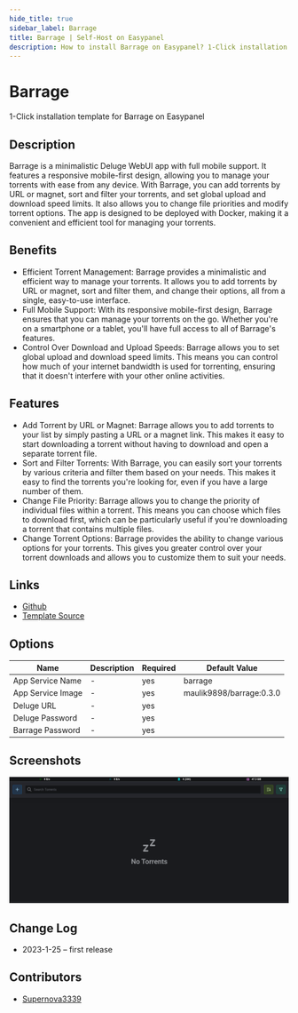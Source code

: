 ```yaml
---
hide_title: true
sidebar_label: Barrage
title: Barrage | Self-Host on Easypanel
description: How to install Barrage on Easypanel? 1-Click installation template for Barrage on Easypanel
---
```


<!-- generated -->

# Barrage

1-Click installation template for Barrage on Easypanel

## Description

Barrage is a minimalistic Deluge WebUI app with full mobile support. It features a responsive mobile-first design, allowing you to manage your torrents with ease from any device. With Barrage, you can add torrents by URL or magnet, sort and filter your torrents, and set global upload and download speed limits. It also allows you to change file priorities and modify torrent options. The app is designed to be deployed with Docker, making it a convenient and efficient tool for managing your torrents.

## Benefits

- Efficient Torrent Management: Barrage provides a minimalistic and efficient way to manage your torrents. It allows you to add torrents by URL or magnet, sort and filter them, and change their options, all from a single, easy-to-use interface.
- Full Mobile Support: With its responsive mobile-first design, Barrage ensures that you can manage your torrents on the go. Whether you're on a smartphone or a tablet, you'll have full access to all of Barrage's features.
- Control Over Download and Upload Speeds: Barrage allows you to set global upload and download speed limits. This means you can control how much of your internet bandwidth is used for torrenting, ensuring that it doesn't interfere with your other online activities.

## Features

- Add Torrent by URL or Magnet: Barrage allows you to add torrents to your list by simply pasting a URL or a magnet link. This makes it easy to start downloading a torrent without having to download and open a separate torrent file.
- Sort and Filter Torrents: With Barrage, you can easily sort your torrents by various criteria and filter them based on your needs. This makes it easy to find the torrents you're looking for, even if you have a large number of them.
- Change File Priority: Barrage allows you to change the priority of individual files within a torrent. This means you can choose which files to download first, which can be particularly useful if you're downloading a torrent that contains multiple files.
- Change Torrent Options: Barrage provides the ability to change various options for your torrents. This gives you greater control over your torrent downloads and allows you to customize them to suit your needs.

## Links

- [Github](https://github.com/maulik9898/barrage)
- [Template Source](https://github.com/easypanel-io/templates/tree/main/templates/barrage)

## Options

Name | Description | Required | Default Value
-|-|-|-
App Service Name | - | yes | barrage
App Service Image | - | yes | maulik9898/barrage:0.3.0
Deluge URL | - | yes | 
Deluge Password | - | yes | 
Barrage Password | - | yes | 

## Screenshots

![Barrage Screenshot](./assets/screenshot.png)

## Change Log

- 2023-1-25 – first release

## Contributors

- [Supernova3339](https://github.com/Supernova3339)
